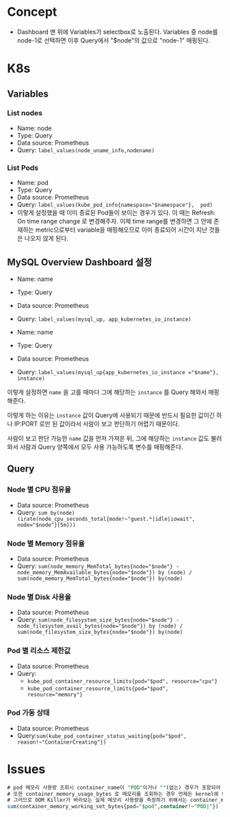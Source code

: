 # Concept

- Dashboard 맨 위에 Variables가 selectbox로 노출된다. Variables 중 node를 node-1로 선택하면 이후 Query에서 "$node"의 값으로 "node-1" 매핑된다.



# K8s

## Variables

### List nodes

- Name: node
- Type: Query
- Data source: Prometheus
- Query: `label_values(node_uname_info,nodename)` 



### List Pods

- Name: pod
- Type: Query
- Data source: Prometheus
- Query: `label_values(kube_pod_info{namespace="$namespace"},  pod)` 
- 이렇게 설정했을 때 이미 종료된 Pod들이 보이는 경우가 있다. 이 때는 Refresh: On time range change 로 변경해주자. 이제 time range를 변경하면 그 안에 존재하는 metric으로부터 variable을 매핑해오므로 이미 종료되어 시간이 지난 것들은 나오지 않게 된다.



## MySQL Overview Dashboard 설정

- Name: name
- Type: Query
- Data source: Prometheus
- Query: `label_values(mysql_up, app_kubernetes_io_instance)` 



- Name: name
- Type: Query
- Data source: Prometheus
- Query: `label_values(mysql_up{app_kubernetes_io_instance ="$name"}, instance)` 



이렇게 설정하면 `name` 을 고를 때마다 그에 해당하는 `instance` 를 Query 해와서 매핑해준다.

이렇게 하는 이유는 `instance` 값이 Query에 사용되기 때문에 반드시 필요한 값이긴 하나 IP:PORT 로만 된 값이라서 사람이 보고 판단하기 어렵기 때문이다.

사람이 보고 판단 가능한 `name` 값을 먼저 가져온 뒤, 그에 해당하는 `instance` 값도 불러와서 사람과 Query 양쪽에서 모두 사용 가능하도록 변수를 매핑해준다.



## Query

### Node 별 CPU 점유율

- Data source: Prometheus
- Query: `sum by(node) (irate(node_cpu_seconds_total{mode!~"guest.*|idle|iowait", node="$node"}[5m]))` 

### Node 별 Memory 점유율

- Data source: Prometheus
- Query: `sum(node_memory_MemTotal_bytes{node="$node"} - node_memory_MemAvailable_bytes{node="$node"}) by (node) / sum(node_memory_MemTotal_bytes{node="$node"}) by(node)` 

### Node 별 Disk 사용율

- Data source: Prometheus
- Query: `sum(node_filesystem_size_bytes{node="$node"} - node_filesystem_avail_bytes{node="$node"}) by (node) / sum(node_filesystem_size_bytes{node="$node"}) by(node)` 

### Pod 별 리소스 제한값

- Data source: Prometheus
- Query:
    - `kube_pod_container_resource_limits{pod="$pod", resource="cpu"}` 
    - `kube_pod_container_resource_limits{pod="$pod", resource="memory"}` 

### Pod 가동 상태

- Data source: Prometheus
- Query:`sum(kube_pod_container_status_waiting{pod="$pod", reason!~"ContainerCreating"})` 



# Issues

```sql
# pod 메모리 사용량 조회시 container_name이 "POD"이거나 ""(없는) 경우가 포함되어 메모리량이 튀는 경우가 있는데 이런 케이스를 제거한다.
# 또한 container_memory_usage_bytes 로 메모리를 조회하는 경우 언제든 kernel에 의해 해제될 수 있는 캐시까지도 포함한 값이므로 뻥튀기될 수 있다.
# 그러므로 OOM Killer가 바라보는 실제 메모리 사용량을 측정하기 위해서는 container_memory_working_set_bytes 를 사용하자.
sum(container_memory_working_set_bytes{pod="$pod",container!~"POD|"})
```

